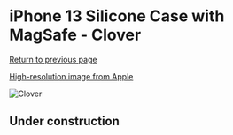 # iPhone 13 Silicone Case with MagSafe - Clover

[Return to previous page](/iphone_13)

[High-resolution image from Apple](https://store.storeimages.cdn-apple.com/8756/as-images.apple.com/is/MM2P3?wid=4500&hei=4500&fmt=png)

<div style="width: 500px"><img src="/everyphone/MM2P3.png" alt="Clover"></div>

## Under construction
